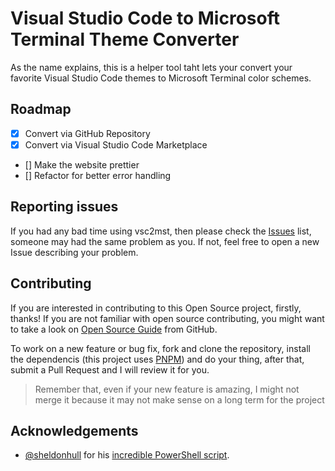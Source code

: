 # Visual Studio Code to Microsoft Terminal Theme Converter

As the name explains, this is a helper tool taht lets your convert
your favorite Visual Studio Code themes to Microsoft Terminal color schemes.

## Roadmap

- [x] Convert via GitHub Repository
- [x] Convert via Visual Studio Code Marketplace
- [] Make the website prettier
- [] Refactor for better error handling

## Reporting issues

If you had any bad time using vsc2mst, then please check the [Issues](https://github.com/guilherssousa/vsc2mst/issues)
list, someone may had the same problem as you. If not, feel free to
open a new Issue describing your problem.

## Contributing

If you are interested in contributing to this Open Source project,
firstly, thanks! If you are not familiar with open source contributing,
you might want to take a look on [Open Source Guide](https://opensource.guide) from GitHub.

To work on a new feature or bug fix, fork and clone the repository, install the dependencis
(this project uses [PNPM](https://pnpm.io/)) and do your thing, after that, submit a Pull Request
and I will review it for you.

> Remember that, even if your new feature is amazing, I might not merge it because
> it may not make sense on a long term for the project

## Acknowledgements

- [@sheldonhull](https://github.com/sheldonhull) for his [incredible PowerShell script](https://gist.github.com/sheldonhull/300cdea8f076af99d0c3eab568ab7a94).

